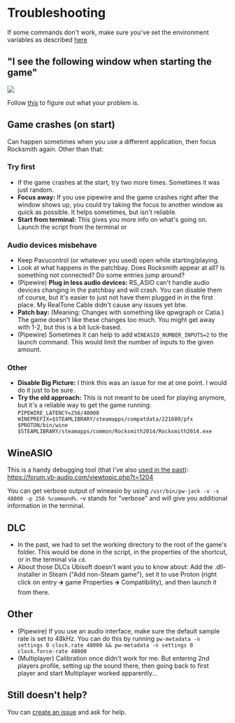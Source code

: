 # Troubleshooting

If some commands don't work, make sure you've set the environment variables as described [here](/README.md#common-paths)

## "I see the following window when starting the game"

![](https://user-images.githubusercontent.com/46491912/161832608-b333a1ae-80f7-4f0b-82d0-d7e87b9f4e9f.png)

Follow [this](/guides/troubleshoot-no-sound.md) to figure out what your problem is.

## Game crashes (on start)

Can happen sometimes when you use a different application, then focus Rocksmith again. Other than that:

### Try first
* If the game crashes at the start, try two more times. Sometimes it was just random.
* **Focus away:** If you use pipewire and the game crashes right after the window shows up, you could try taking the focus to another window as quick as possible. It helps sometimes, but isn't reliable.
* **Start from terminal:** This gives you more info on what's going on. Launch the script from the terminal or

### Audio devices misbehave
* Keep Pavucontrol (or whatever you used) open while starting/playing.
* Look at what happens in the patchbay. Does Rocksmith appear at all? Is something not connected? Do some entries jump around?
* (Pipewire) **Plug in less audio devices:** RS_ASIO can't handle audio devices changing in the patchbay and will crash. You can disable them of course, but it's easier to just not have them plugged in in the first place. My RealTone Cable didn't cause any issues yet btw.
* **Patch bay:** (Meaning: Changes with something like qpwgraph or Catia.) The game doesn't like these changes too much. You might get away with 1-2, but this is a bit luck-based.
* (Pipewire) Sometimes it can help to add `WINEASIO_NUMBER_INPUTS=2` to the launch command. This would limit the number of inputs to the given amount.

### Other
* **Disable Big Picture:** I think this was an issue for me at one point. I would do it just to be sure.
* **Try the old approach:** This is not meant to be used for playing anymore, but it's a reliable way to get the game running: `PIPEWIRE_LATENCY=256/48000 WINEPREFIX=$STEAMLIBRARY/steamapps/compatdata/221680/pfx $PROTON/bin/wine $STEAMLIBRARY/steamapps/common/Rocksmith2014/Rocksmith2014.exe`

## WineASIO

This is a handy debugging tool (that I've also [used in the past](https://github.com/theNizo/linux_rocksmith/issues/22#issuecomment-1276457128)): https://forum.vb-audio.com/viewtopic.php?t=1204

You can get verbose output of wineasio by using `/usr/bin/pw-jack -v -s 48000 -p 256 %command%`. -v stands for "verbose" and will give you additional information in the terminal.

## DLC

* In the past, we had to set the working directory to the root of the game's folder. This would be done in the script, in the properties of the shortcut, or in the terminal via `cd`.
* About those DLCs Ubisoft doesn't want you to know about: Add the .dll-installer in Steam ("Add non-Steam game"), set it to use Proton (right click on entry 🡲 game Properties 🡲 Compatibility), and then launch it from there.

## Other

* (Pipewire) If you use an audio interface, make sure the default sample rate is set to 48kHz. You can do this by running `pw-metadata -n settings 0 clock.rate 48000 && pw-metadata -n settings 0 clock.force-rate 48000`
* (Multiplayer) Calibration once didn't work for me. But entering 2nd players profile, setting up the sound there, then going back to first player and start Multiplayer worked apparently...

## Still doesn't help?

You can [create an issue](https://github.com/theNizo/linux_rocksmith/issues/new?assignees=&labels=help+wanted&projects=&template=help-needed.md&title=) and ask for help.
